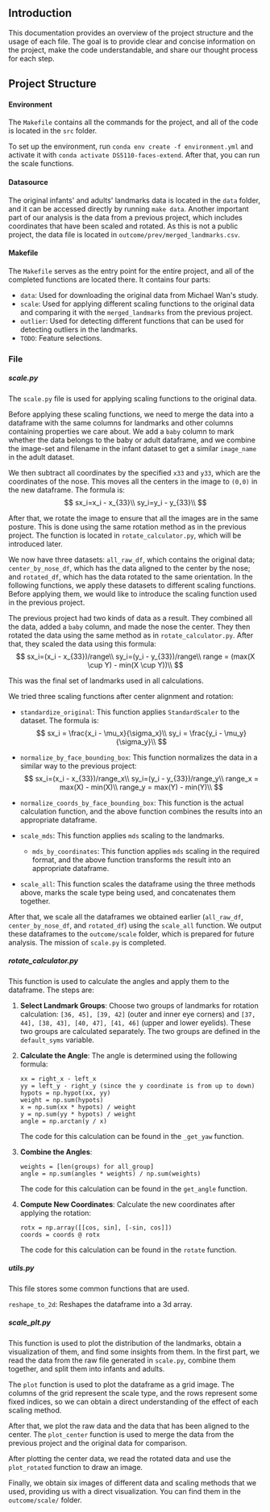 ## Introduction

This documentation provides an overview of the project structure and the usage of each file. The goal is to provide clear and concise information on the project, make the code understandable, and share our thought process for each step.

## Project Structure

#### Environment

The `Makefile` contains all the commands for the project, and all of the code is located in the `src` folder.

To set up the environment, run `conda env create -f environment.yml` and activate it with `conda activate DS5110-faces-extend`. After that, you can run the scale functions.

#### Datasource

The original infants' and adults' landmarks data is located in the `data` folder, and it can be accessed directly by running `make data`. Another important part of our analysis is the data from a previous project, which includes coordinates that have been scaled and rotated. As this is not a public project, the data file is located in `outcome/prev/merged_landmarks.csv`.

#### Makefile

The `Makefile` serves as the entry point for the entire project, and all of the completed functions are located there. It contains four parts:

- `data`: Used for downloading the original data from Michael Wan's study.
- `scale`: Used for applying different scaling functions to the original data and comparing it with the `merged_landmarks` from the previous project.
- `outlier`: Used for detecting different functions that can be used for detecting outliers in the landmarks.
- `TODO`: Feature selections.

### File

##### scale.py

The `scale.py` file is used for applying scaling functions to the original data.

Before applying these scaling functions, we need to merge the data into a dataframe with the same columns for landmarks and other columns containing properties we care about. We add a `baby` column to mark whether the data belongs to the baby or adult dataframe, and we combine the image-set and filename in the infant dataset to get a similar `image_name` in the adult dataset.

We then subtract all coordinates by the specified `x33` and `y33`, which are the coordinates of the nose. This moves all the centers in the image to `(0,0)` in the new dataframe. The formula is:
$$
sx_i=x_i - x_{33}\\
sy_i=y_i - y_{33}\\
$$


After that, we rotate the image to ensure that all the images are in the same posture. This is done using the same rotation method as in the previous project. The function is located in `rotate_calculator.py`, which will be introduced later.

We now have three datasets: `all_raw_df`, which contains the original data; `center_by_nose_df`, which has the data aligned to the center by the nose; and `rotated_df`, which has the data rotated to the same orientation. In the following functions, we apply these datasets to different scaling functions. Before applying them, we would like to introduce the scaling function used in the previous project.

The previous project had two kinds of data as a result. They combined all the data, added a `baby` column, and made the nose the center. They then rotated the data using the same method as in `rotate_calculator.py`. After that, they scaled the data using this formula:
$$
sx_i=(x_i - x_{33})/range\\
sy_i=(y_i - y_{33})/range\\
range = (max(X \cup Y) - min(X \cup Y))\\
$$


This was the final set of landmarks used in all calculations.

We tried three scaling functions after center alignment and rotation:

- `standardize_original`: This function applies `StandardScaler` to the dataset. The formula is:
  $$
  sx_i = \frac{x_i - \mu_x}{\sigma_x}\\
  sy_i = \frac{y_i - \mu_y}{\sigma_y}\\
  $$


- `normalize_by_face_bounding_box`: This function normalizes the data in a similar way to the previous project:
  $$
  sx_i=(x_i - x_{33})/range_x\\
  sy_i=(y_i - y_{33})/range_y\\
  range_x = max(X) - min(X)\\
  range_y = max(Y) - min(Y)\\
  $$


- `normalize_coords_by_face_bounding_box`: This function is the actual calculation function, and the above function combines the results into an appropriate dataframe.

- `scale_mds`: This function applies `mds` scaling to the landmarks.

    - `mds_by_coordinates`: This function applies `mds` scaling in the required format, and the above function transforms the result into an appropriate dataframe.

- `scale_all`: This function scales the dataframe using the three methods above, marks the scale type being used, and concatenates them together.

After that, we scale all the dataframes we obtained earlier (`all_raw_df`, `center_by_nose_df`, and `rotated_df`) using the `scale_all` function. We output these dataframes to the `outcome/scale` folder, which is prepared for future analysis. The mission of `scale.py` is completed.

##### rotate_calculator.py

This function is used to calculate the angles and apply them to the dataframe. The steps are:

1. **Select Landmark Groups**: Choose two groups of landmarks for rotation calculation: `[36, 45], [39, 42]` (outer and inner eye corners) and `[37, 44], [38, 43], [40, 47], [41, 46]` (upper and lower eyelids). These two groups are calculated separately. The two groups are defined in the `default_syms` variable.

2. **Calculate the Angle**: The angle is determined using the following formula:

   ```
   xx = right_x - left_x
   yy = left_y - right_y (since the y coordinate is from up to down)
   hypots = np.hypot(xx, yy)
   weight = np.sum(hypots)
   x = np.sum(xx * hypots) / weight
   y = np.sum(yy * hypots) / weight
   angle = np.arctan(y / x)
   ```

   The code for this calculation can be found in the `_get_yaw` function.

3. **Combine the Angles**:

   ```
   weights = [len(groups) for all_group]
   angle = np.sum(angles * weights) / np.sum(weights)
   ```

   The code for this calculation can be found in the `get_angle` function.

4. **Compute New Coordinates**: Calculate the new coordinates after applying the rotation:

   ```
   rotx = np.array([[cos, sin], [-sin, cos]])
   coords = coords @ rotx
   ```

   The code for this calculation can be found in the `rotate` function.

##### utils.py

This file stores some common functions that are used.

`reshape_to_2d`: Reshapes the dataframe into a 3d array.

##### scale_plt.py

This function is used to plot the distribution of the landmarks, obtain a visualization of them, and find some insights from them. In the first part, we read the data from the raw file generated in `scale.py`, combine them together, and split them into infants and adults.

The `plot` function is used to plot the dataframe as a grid image. The columns of the grid represent the scale type, and the rows represent some fixed indices, so we can obtain a direct understanding of the effect of each scaling method.

After that, we plot the raw data and the data that has been aligned to the center. The `plot_center` function is used to merge the data from the previous project and the original data for comparison.

After plotting the center data, we read the rotated data and use the `plot_rotated` function to draw an image.

Finally, we obtain six images of different data and scaling methods that we used, providing us with a direct visualization. You can find them in the `outcome/scale/` folder.